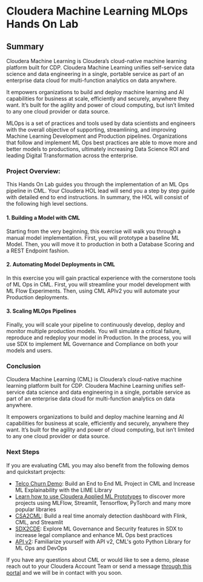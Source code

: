 # Cloudera Machine Learning MLOps Hands On Lab

## Summary

Cloudera Machine Learning is Cloudera’s cloud-native machine learning platform built for CDP. Cloudera Machine Learning unifies self-service data science and data engineering in a single, portable service as part of an enterprise data cloud for multi-function analytics on data anywhere.

It empowers organizations to build and deploy machine learning and AI capabilities for business at scale, efficiently and securely, anywhere they want. It’s built for the agility and power of cloud computing, but isn’t limited to any one cloud provider or data source.

MLOps is a set of practices and tools used by data scientists and engineers with the overall objective of supporting, streamlining, and improving Machine Learning Development and Production pipelines. Organizations that follow and implement ML Ops best practices are able to move more and better models to productions, ultimately increasing Data Science ROI and leading Digital Transformation across the enterprise.

### Project Overview:

This Hands On Lab guides you through the implementation of an ML Ops pipeline in CML. Your Cloudera HOL lead will send you a step by step guide with detailed end to end instructions. In summary, the HOL will consist of the following high level sections.

#### 1. Building a Model with CML

Starting from the very beginning, this exercise will walk you through a manual model implementation. First, you will prototype a baseline ML Model. Then, you will move it to production in both a Database Scoring and a REST Endpoint fashion.

#### 2. Automating Model Deployments in CML

In this exercise you will gain practical experience with the cornerstone tools of ML Ops in CML. First, you will streamline your model development with ML Flow Experiments. Then, using CML APIv2 you will automate your Production deployments.

#### 3. Scaling MLOps Pipelines

Finally, you will scale your pipeline to continuously develop, deploy and monitor multiple production models. You will simulate a critical failure, reproduce and redeploy your model in Production. In the process, you will use SDX to implement ML Governance and Compliance on both your models and users.

### Conclusion

Cloudera Machine Learning (CML) is Cloudera’s cloud-native machine learning platform built for CDP. Cloudera Machine Learning unifies self-service data science and data engineering in a single, portable service as part of an enterprise data cloud for multi-function analytics on data anywhere.

It empowers organizations to build and deploy machine learning and AI capabilities for business at scale, efficiently and securely, anywhere they want. It’s built for the agility and power of cloud computing, but isn’t limited to any one cloud provider or data source.

### Next Steps

If you are evaluating CML you may also benefit from the following demos and quickstart projects:

* [Telco Churn Demo](https://github.com/pdefusco/CML_AMP_Churn_Prediction): Build an End to End ML Project in CML and Increase ML Explainability with the LIME Library
* [Learn how to use Cloudera Applied ML Prototypes](https://docs.cloudera.com/machine-learning/cloud/applied-ml-prototypes/topics/ml-amps-overview.html) to discover more projects using MLFlow, Streamlit, Tensorflow, PyTorch and many more popular libraries
* [CSA2CML](https://github.com/pdefusco/CSA2CML): Build a real time anomaly detection dashboard with Flink, CML, and Streamlit
* [SDX2CDE](https://github.com/pdefusco/SDX2CDE): Explore ML Governance and Security features in SDX to increase legal compliance and enhance ML Ops best practices
* [API v2](https://github.com/pdefusco/CML_AMP_APIv2): Familiarize yourself with API v2, CML's goto Python Library for ML Ops and DevOps

If you have any questions about CML or would like to see a demo, please reach out to your Cloudera Account Team or send a message [through this portal](https://www.cloudera.com/contact-sales.html) and we will be in contact with you soon.
